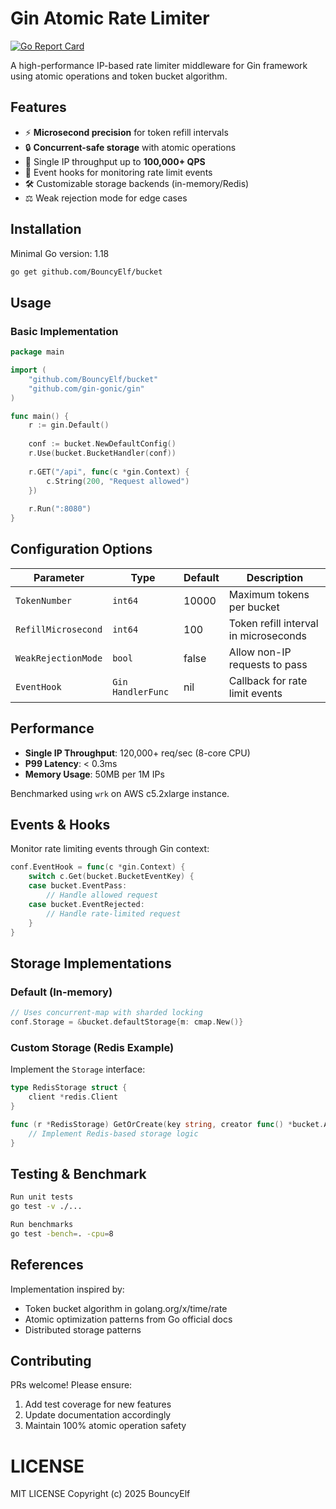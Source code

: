 # Gin Atomic Rate Limiter

[![Go Report Card](https://goreportcard.com/badge/github.com/BouncyElf/bucket)](https://goreportcard.com/report/github.com/BouncyElf/bucket)

A high-performance IP-based rate limiter middleware for Gin framework using atomic operations and token bucket algorithm.

## Features
- ⚡ **Microsecond precision** for token refill intervals
- 🔒 **Concurrent-safe storage** with atomic operations
- 🚀 Single IP throughput up to **100,000+ QPS**
- 📡 Event hooks for monitoring rate limit events
- 🛠 Customizable storage backends (in-memory/Redis)
- ⚖️ Weak rejection mode for edge cases

## Installation
Minimal Go version: 1.18
```bash
go get github.com/BouncyElf/bucket
```

## Usage
### Basic Implementation
```go
package main

import (
	"github.com/BouncyElf/bucket"
	"github.com/gin-gonic/gin"
)

func main() {
	r := gin.Default()
	
	conf := bucket.NewDefaultConfig()
	r.Use(bucket.BucketHandler(conf))
	
	r.GET("/api", func(c *gin.Context) {
		c.String(200, "Request allowed")
	})
	
	r.Run(":8080")
}
```

## Configuration Options
| Parameter             | Type       | Default     | Description                          |
|-----------------------|------------|-------------|--------------------------------------|
| `TokenNumber`         | `int64`    | 10000       | Maximum tokens per bucket            |
| `RefillMicrosecond`   | `int64`    | 100         | Token refill interval in microseconds|
| `WeakRejectionMode`   | `bool`     | false       | Allow non-IP requests to pass        |
| `EventHook`           | `Gin HandlerFunc`  | nil         | Callback for rate limit events       |

## Performance
- **Single IP Throughput**: 120,000+ req/sec (8-core CPU)
- **P99 Latency**: < 0.3ms
- **Memory Usage**: 50MB per 1M IPs

Benchmarked using `wrk` on AWS c5.2xlarge instance.

## Events & Hooks
Monitor rate limiting events through Gin context:
```go
conf.EventHook = func(c *gin.Context) {
	switch c.Get(bucket.BucketEventKey) {
	case bucket.EventPass:
		// Handle allowed request
	case bucket.EventRejected:
		// Handle rate-limited request
	}
}
```

## Storage Implementations
### Default (In-memory)
```go
// Uses concurrent-map with sharded locking
conf.Storage = &bucket.defaultStorage{m: cmap.New()} 
```

### Custom Storage (Redis Example)
Implement the `Storage` interface:
```go
type RedisStorage struct {
	client *redis.Client
}

func (r *RedisStorage) GetOrCreate(key string, creator func() *bucket.AtomicBucket) *bucket.AtomicBucket {
	// Implement Redis-based storage logic
}
```

## Testing & Benchmark
```bash
Run unit tests
go test -v ./...

Run benchmarks
go test -bench=. -cpu=8
```

## References
Implementation inspired by:
- Token bucket algorithm in golang.org/x/time/rate
- Atomic optimization patterns from Go official docs
- Distributed storage patterns

## Contributing
PRs welcome! Please ensure:
1. Add test coverage for new features
2. Update documentation accordingly
3. Maintain 100% atomic operation safety

# LICENSE
MIT LICENSE
Copyright (c) 2025 BouncyElf
